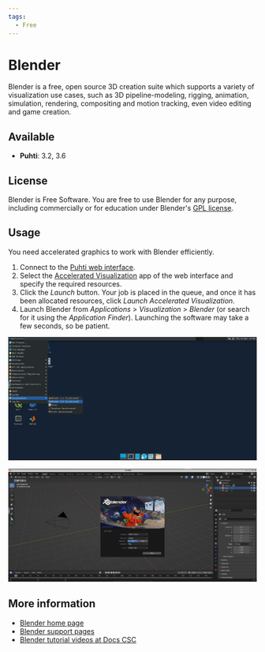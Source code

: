 ```yaml
---
tags:
  - Free
---
```


# Blender

Blender is a free, open source 3D creation suite which supports a variety of
visualization use cases, such as 3D pipeline-modeling, rigging, animation,
simulation, rendering, compositing and motion tracking, even video editing and
game creation.

## Available

* **Puhti**: 3.2, 3.6

## License

Blender is Free Software. You are free to use Blender for any purpose,
including commercially or for education under Blender's
[GPL license](https://download.blender.org/release/GPL3-license.txt).

## Usage

You need accelerated graphics to work with Blender efficiently.

1. Connect to the [Puhti web interface](../computing/webinterface/connecting.md).
2. Select the [Accelerated Visualization](../computing/webinterface/accelerated-visualization.md)
   app of the web interface and specify the required resources.
3. Click the *Launch* button. Your job is placed in the queue, and once it has
   been allocated resources, click *Launch Accelerated Visualization*.
4. Launch Blender from *Applications* > *Visualization* > *Blender* (or search
   for it using the *Application Finder*). Launching the software may take a
   few seconds, so be patient.
   
![Launching Blender in Puhti web interface accelerated desktop](../img/interactive_session_workspace_blender.png 'Launching Blender in Puhti web interface accelerated desktop')

![Blender workspace](../img/blender_workspace.png 'Blender workspace')

## More information

* [Blender home page](https://www.blender.org/)
* [Blender support pages](https://www.blender.org/support/)
* [Blender tutorial videos at Docs CSC](../support/tutorials/blender-tutorial.md)
